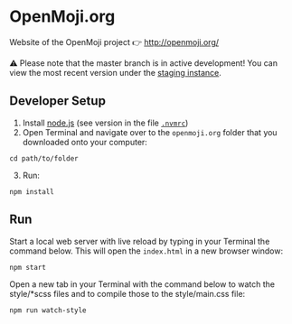 OpenMoji.org
============

Website of the OpenMoji project 👉 http://openmoji.org/

⚠️ Please note that the master branch is in active development! You can view the most recent version under the [staging instance](https://hfg-gmuend.github.io/openmoji.org/).  

Developer Setup
---------------
1. Install [node.js](https://nodejs.org) (see version in the file [`.nvmrc`](.nvmrc#L1))
2. Open Terminal and navigate over to the `openmoji.org` folder that you downloaded onto your computer:

```
cd path/to/folder
```

3. Run:

```
npm install
```

Run
---

Start a local web server with live reload by typing in your Terminal the command below. This will open the `index.html` in a new browser window:

```
npm start
```

Open a new tab in your Terminal with the command below to watch the style/*scss files and to compile those to the style/main.css file:

```
npm run watch-style
```
